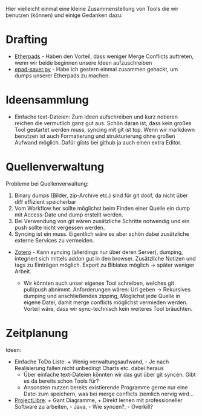 Hier vielleicht einmal eine kleine Zusammenstellung von Tools die wir benutzen (können) und einige Gedanken dazu:

# Drafting
* [Etherpads](https://pad.riseup.net/) - Haben den Vorteil, dass weniger Merge Conflicts auftreten, wenn wir beide beginnen unsere Ideen aufzuschreiben
* [epad-saver.py](https://github.com/importantchoice/epad-saver) - Habe ich gestern einmal zusammen gehackt, um dumps unserer Etherpads zu machen.

# Ideensammlung

* Einfache text-Dateien: Zum Ideen aufschreiben und kurz notieren reichen die vermutlich ganz gut aus. Schön daran ist, dass kein großes Tool gestartet werden muss, syncing mit git ist top. Wenn wir markdown benutzen ist auch Formatierung und strukturierung ohne großen Aufwand möglich. Dafür gibts bei github ja auch einen extra Editor.

# Quellenverwaltung

Probleme bei Quellenverwaltung:

1. Binary dumps (Bilder, zip-Archive etc.) sind für git doof, da nicht über diff effizient speicherbar
2. Vom Workflow her sollte möglichst beim Finden einer Quelle ein dump mit Access-Date und dump erstellt werden.
3. Bei Verwendung von git wären zusätzliche Schritte notwendig und ein push sollte nicht vergessen werden.
4. Syncing ist ein muss. Eigentlich wäre es aber schön dabei zusätzliche externe Services zu vermeiden.

* [Zotero](https://www.zotero.org) - Kann syncing (allerdings nur über deren Server), dumping, integriert sich mittels addon gut in den browser. Zusätzliche Notizen und tags zu Einträgen möglich. Export zu Biblatex möglich -> später weniger Arbeit.

	* Wir könnten auch unser eigenes Tool schreiben, welches git pull/push abnimmt. Anforderungen wären: Url geben -> Rekursives dumping und anschließendes zipping, Möglichst jede Quelle in eigene Datei, damit merge conflicts möglichst vermieden werden. Vorteil wäre, dass wir sync-technisch kein weiteres Tool bräuchten.

# Zeitplanung

Ideen:
* Einfache ToDo Liste: + Wenig verwaltungsaufwand, - Je nach Realisierung fallen nicht unbedingt Charts etc. dabei heraus
	* Über einfache text-Dateien könnten wir das gut über git syncen. Gibt es da bereits schon Tools für?
	* Ansonsten nutzen bereits existierende Programme gerne nur eine Datei zum speichern, was bei merge conflicts ziemlich nervig wird...
* [ProjectLibre](http://www.projectlibre.org/product/projectlibre-open-source): + Gant Diagramme, + Direkt lernen mit professioneller Software zu arbeiten, - Java, - Wie syncen?, - Overkill?
